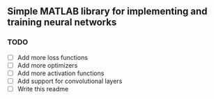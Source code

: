 ## Simple MATLAB library for implementing and training neural networks

### TODO
- [ ] Add more loss functions  
- [ ] Add more optimizers  
- [ ] Add more activation functions  
- [ ] Add support for convolutional layers  
- [ ] Write this readme  
